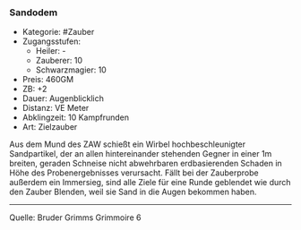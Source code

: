 ### Sandodem

- Kategorie: #Zauber
- Zugangsstufen:
  - Heiler: -
  - Zauberer: 10
  - Schwarzmagier: 10
- Preis: 460GM
- ZB: +2
- Dauer: Augenblicklich
- Distanz: VE Meter
- Abklingzeit: 10 Kampfrunden
- Art: Zielzauber

Aus dem Mund des ZAW schießt ein Wirbel hochbeschleunigter Sandpartikel, der an allen hintereinander stehenden Gegner in einer 1m breiten, geraden Schneise nicht abwehrbaren erdbasierenden Schaden in Höhe des Probenergebnisses verursacht. Fällt bei der Zauberprobe außerdem ein Immersieg, sind alle Ziele für eine Runde geblendet wie durch den Zauber Blenden, weil sie Sand in die Augen bekommen haben.

---

Quelle: Bruder Grimms Grimmoire 6
